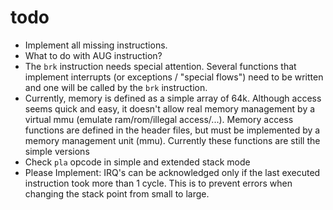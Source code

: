 # todo
- Implement all missing instructions.
- What to do with AUG instruction?
- The ````brk```` instruction needs special attention. Several functions that implement interrupts (or exceptions / "special flows") need to be written and one will be called by the ````brk```` instruction.
- Currently, memory is defined as a simple array of 64k. Although access seems quick and easy, it doesn't allow real memory management by a virtual mmu (emulate ram/rom/illegal access/...). Memory access functions are defined in the header files,  but must be implemented by a memory management unit (mmu). Currently these functions are still the simple versions
- Check ````pla```` opcode in simple and extended stack mode
- Please Implement: IRQ's can be acknowledged only if the last executed instruction took more than 1 cycle. This is to prevent errors when changing the stack point from small to large.